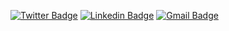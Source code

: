 [![Twitter Badge](https://img.shields.io/badge/-Erasmo_Neto-1ca0f1?style=flat-square&logo=twitter&logoColor=white&link=https://twitter.com/erasmo_aln)](https://twitter.com/erasmo_aln)
[![Linkedin Badge](https://img.shields.io/badge/-Erasmo_Neto-blue?style=flat-square&logo=Linkedin&logoColor=white&link=https://www.linkedin.com/in/erasmoneto/)](https://www.linkedin.com/in/erasmoneto/)
[![Gmail Badge](https://img.shields.io/badge/-erasmo.aln@gmail.com-c14438?style=flat-square&logo=Gmail&logoColor=white&link=mailto:erasmo.aln@gmail.com)](mailto:erasmo.aln@gmail.com)







<!--
**erasmo-aln/erasmo-aln** is a ✨ _special_ ✨ repository because its `README.md` (this file) appears on your GitHub profile.
flat-square
Here are some ideas to get you started:

- 🔭 I’m currently working on ...
- 🌱 I’m currently learning ...
- 👯 I’m looking to collaborate on ...
- 🤔 I’m looking for help with ...
- 💬 Ask me about ...
- 📫 How to reach me: ...
- 😄 Pronouns: ...
- ⚡ Fun fact: ...
-->
